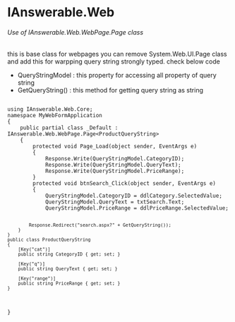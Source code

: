 IAnswerable.Web
===============

<h6>Use of IAnswerable.Web.WebPage.Page<T> class</h6>


this is base class for webpages you can remove System.Web.UI.Page class and add this for warpping query string strongly typed. check below code

<ul>
    <li>QueryStringModel : this property for accessing all property of query string</li>
    <li>GetQueryString() : this method for getting query string as string</li>
</ul>
<pre>
<code>
using IAnswerable.Web.Core; 
namespace MyWebFormApplication
{
    public partial class _Default : IAnswerable.Web.WebPage.Page&lt;ProductQueryString>
    {
        protected void Page_Load(object sender, EventArgs e)
        {
            Response.Write(QueryStringModel.CategoryID);
            Response.Write(QueryStringModel.QueryText);
            Response.Write(QueryStringModel.PriceRange);
        }
        protected void btnSearch_Click(object sender, EventArgs e)
        {
            QueryStringModel.CategoryID = ddlCategory.SelectedValue;
            QueryStringModel.QueryText = txtSearch.Text;
            QueryStringModel.PriceRange = ddlPriceRange.SelectedValue;
            
            Response.Redirect("search.aspx?" + GetQueryString());
        }
    }
    public class ProductQueryString
    {
        [Key("cat")]
        public string CategoryID { get; set; }

        [Key("q")]
        public string QueryText { get; set; }

        [Key("range")]
        public string PriceRange { get; set; }
    }
}
</code>
</pre>